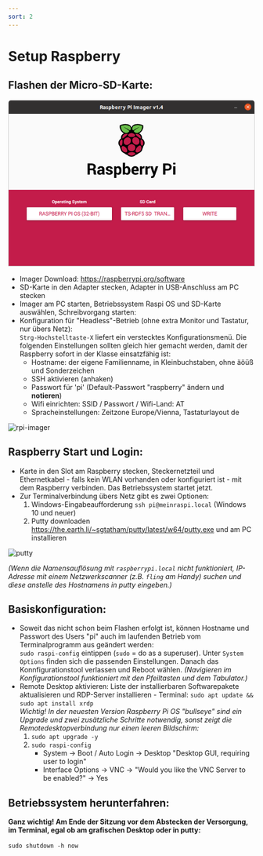 ```yaml
---
sort: 2
---
```


# Setup Raspberry

## Flashen der Micro-SD-Karte:

![rpi-imager](img/imager.png)

- Imager Download: <https://raspberrypi.org/software>
- SD-Karte in den Adapter stecken, Adapter in USB-Anschluss am PC stecken
- Imager am PC starten, Betriebssystem Raspi OS und SD-Karte auswählen, Schreibvorgang starten:
- Konfiguration für "Headless"-Betrieb (ohne extra Monitor und Tastatur, nur übers Netz):  
```Strg-Hochstelltaste-X``` liefert ein verstecktes Konfigurationsmenü. Die folgenden Einstellungen sollten gleich hier gemacht werden, damit der Raspberry sofort in der Klasse einsatzfähig ist:
    - Hostname: der eigene Familienname, in Kleinbuchstaben, ohne äöüß und Sonderzeichen
    - SSH aktivieren (anhaken)
    - Passwort für 'pi' (Default-Passwort "raspberry" ändern und __notieren__)
    - Wifi einrichten: SSID / Passwort / Wifi-Land: AT
    - Spracheinstellungen: Zeitzone Europe/Vienna, Tastaturlayout de

![rpi-imager](img/imager-net.png)

##  Raspberry Start und Login:

- Karte in den Slot am Raspberry stecken, Steckernetzteil und Ethernetkabel - falls kein WLAN vorhanden oder konfiguriert ist - mit dem Raspberry verbinden. Das Betriebssystem startet jetzt.
- Zur Terminalverbindung übers Netz gibt es zwei Optionen:
    1. Windows-Eingabeaufforderung ```ssh pi@meinraspi.local``` (Windows 10 und neuer)
    2. Putty downloaden <https://the.earth.li/~sgtatham/putty/latest/w64/putty.exe> und am PC installieren

![putty](img/putty.png)

_(Wenn die Namensauflösung mit ```raspberrypi.local``` nicht funktioniert, IP-Adresse mit einem Netzwerkscanner (z.B. ```fling``` am Handy) suchen und diese anstelle des Hostnamens in putty eingeben.)_

## Basiskonfiguration:
- Soweit das nicht schon beim Flashen erfolgt ist, können Hostname und Passwort des Users "pi" auch im laufenden Betrieb vom Terminalprogramm aus geändert werden:   
```sudo raspi-config``` eintippen (```sudo``` = do as a superuser). Unter ```System Options``` finden sich die passenden Einstellungen. Danach das Konnfigurationstool verlassen und Reboot wählen. _(Navigieren im Konfigurationstool funktioniert mit den Pfeiltasten und dem Tabulator.)_
- Remote Desktop aktivieren: Liste der installierbaren Softwarepakete aktualisieren und RDP-Server installieren - Terminal: ```sudo apt update && sudo apt install xrdp```  
_Wichtig! In der neuesten Version Raspberry Pi OS "bullseye" sind ein Upgrade und zwei zusätzliche Schritte notwendig, sonst zeigt die Remotedesktopverbindung nur einen leeren Bildschirm:_  
    1. ```sudo apt upgrade -y```
    2. ```sudo raspi-config``` 
        - System -> Boot / Auto Login -> Desktop "Desktop GUI, requiring user to login" 
        - Interface Options -> VNC -> "Would you like the VNC Server to be enabled?" -> Yes 


## Betriebssystem herunterfahren:
__Ganz wichtig! Am Ende der Sitzung vor dem Abstecken der Versorgung,
im Terminal, egal ob am grafischen Desktop oder in putty:__ 

```sudo shutdown -h now```


 


